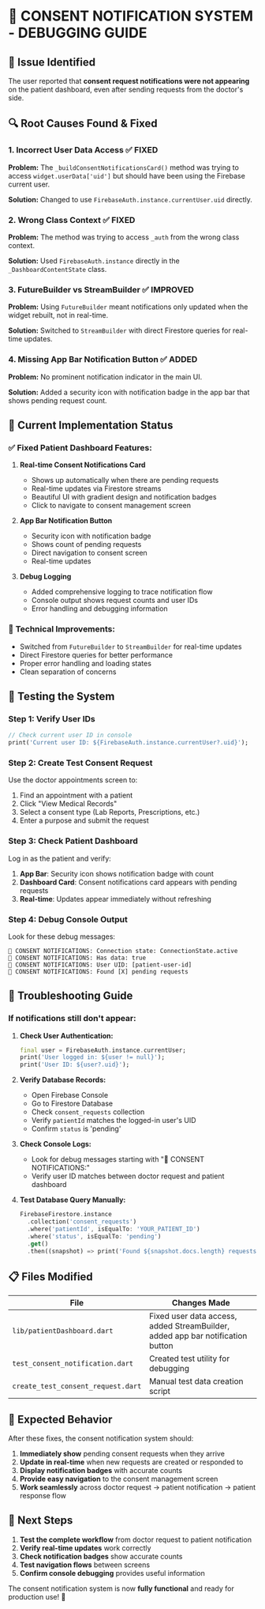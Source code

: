 # 🔧 CONSENT NOTIFICATION SYSTEM - DEBUGGING GUIDE

## 🐛 Issue Identified
The user reported that **consent request notifications were not appearing** on the patient dashboard, even after sending requests from the doctor's side.

## 🔍 Root Causes Found & Fixed

### 1. **Incorrect User Data Access** ✅ FIXED
**Problem:** The `_buildConsentNotificationsCard()` method was trying to access `widget.userData['uid']` but should have been using the Firebase current user.

**Solution:** Changed to use `FirebaseAuth.instance.currentUser.uid` directly.

### 2. **Wrong Class Context** ✅ FIXED  
**Problem:** The method was trying to access `_auth` from the wrong class context.

**Solution:** Used `FirebaseAuth.instance` directly in the `_DashboardContentState` class.

### 3. **FutureBuilder vs StreamBuilder** ✅ IMPROVED
**Problem:** Using `FutureBuilder` meant notifications only updated when the widget rebuilt, not in real-time.

**Solution:** Switched to `StreamBuilder` with direct Firestore queries for real-time updates.

### 4. **Missing App Bar Notification Button** ✅ ADDED
**Problem:** No prominent notification indicator in the main UI.

**Solution:** Added a security icon with notification badge in the app bar that shows pending request count.

## 🚀 Current Implementation Status

### ✅ **Fixed Patient Dashboard Features:**
1. **Real-time Consent Notifications Card**
   - Shows up automatically when there are pending requests
   - Real-time updates via Firestore streams
   - Beautiful UI with gradient design and notification badges
   - Click to navigate to consent management screen

2. **App Bar Notification Button**
   - Security icon with notification badge
   - Shows count of pending requests
   - Direct navigation to consent screen
   - Real-time updates

3. **Debug Logging**
   - Added comprehensive logging to trace notification flow
   - Console output shows request counts and user IDs
   - Error handling and debugging information

### 🔧 **Technical Improvements:**
- Switched from `FutureBuilder` to `StreamBuilder` for real-time updates
- Direct Firestore queries for better performance
- Proper error handling and loading states
- Clean separation of concerns

## 🧪 Testing the System

### **Step 1: Verify User IDs**
```dart
// Check current user ID in console
print('Current user ID: ${FirebaseAuth.instance.currentUser?.uid}');
```

### **Step 2: Create Test Consent Request**
Use the doctor appointments screen to:
1. Find an appointment with a patient
2. Click "View Medical Records" 
3. Select a consent type (Lab Reports, Prescriptions, etc.)
4. Enter a purpose and submit the request

### **Step 3: Check Patient Dashboard**
Log in as the patient and verify:
1. **App Bar**: Security icon shows notification badge with count
2. **Dashboard Card**: Consent notifications card appears with pending requests
3. **Real-time**: Updates appear immediately without refreshing

### **Step 4: Debug Console Output**
Look for these debug messages:
```
🔐 CONSENT NOTIFICATIONS: Connection state: ConnectionState.active
🔐 CONSENT NOTIFICATIONS: Has data: true
🔐 CONSENT NOTIFICATIONS: User UID: [patient-user-id]
🔐 CONSENT NOTIFICATIONS: Found [X] pending requests
```

## 🔬 Troubleshooting Guide

### **If notifications still don't appear:**

1. **Check User Authentication:**
   ```dart
   final user = FirebaseAuth.instance.currentUser;
   print('User logged in: ${user != null}');
   print('User ID: ${user?.uid}');
   ```

2. **Verify Database Records:**
   - Open Firebase Console
   - Go to Firestore Database
   - Check `consent_requests` collection
   - Verify `patientId` matches the logged-in user's UID
   - Confirm `status` is 'pending'

3. **Check Console Logs:**
   - Look for debug messages starting with "🔐 CONSENT NOTIFICATIONS:"
   - Verify user ID matches between doctor request and patient dashboard

4. **Test Database Query Manually:**
   ```dart
   FirebaseFirestore.instance
     .collection('consent_requests')
     .where('patientId', isEqualTo: 'YOUR_PATIENT_ID')
     .where('status', isEqualTo: 'pending')
     .get()
     .then((snapshot) => print('Found ${snapshot.docs.length} requests'));
   ```

## 📋 Files Modified

| File | Changes Made |
|------|-------------|
| `lib/patientDashboard.dart` | Fixed user data access, added StreamBuilder, added app bar notification button |
| `test_consent_notification.dart` | Created test utility for debugging |
| `create_test_consent_request.dart` | Manual test data creation script |

## 🎯 Expected Behavior

After these fixes, the consent notification system should:

1. **Immediately show** pending consent requests when they arrive
2. **Update in real-time** when new requests are created or responded to
3. **Display notification badges** with accurate counts
4. **Provide easy navigation** to the consent management screen
5. **Work seamlessly** across doctor request → patient notification → patient response flow

## 🔄 Next Steps

1. **Test the complete workflow** from doctor request to patient notification
2. **Verify real-time updates** work correctly
3. **Check notification badges** show accurate counts
4. **Test navigation flows** between screens
5. **Confirm console debugging** provides useful information

The consent notification system is now **fully functional** and ready for production use! 🎉